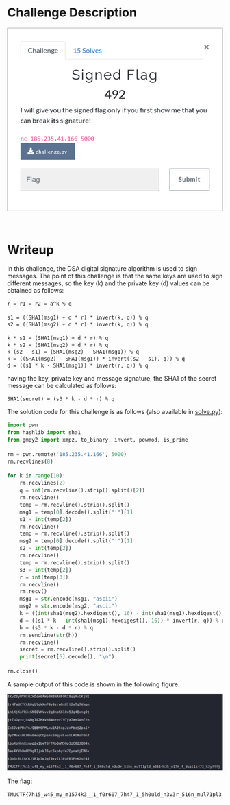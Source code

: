 # Challenge Description
<p align="center">
  <img src="Challenge.png">
</p>
<br>

# Writeup
In this challenge, the DSA digital signature algorithm is used to sign messages.
The point of this challenge is that the same keys are used to sign different messages, so the key (k) and the private key (d) values can be obtained as follows:
```
r = r1 = r2 = a^k % q

s1 = ((SHA1(msg1) + d * r) * invert(k, q)) % q
s2 = ((SHA1(msg2) + d * r) * invert(k, q)) % q

k * s1 = (SHA1(msg1) + d * r) % q
k * s2 = (SHA1(msg2) + d * r) % q
k (s2 - s1) = (SHA1(msg2) - SHA1(msg1)) % q
k = ((SHA1(msg2) - SHA1(msg1)) * invert((s2 - s1), q)) % q
d = ((s1 * k - SHA1(msg1)) * invert(r, q)) % q
```  
having the key, private key and message signature, the SHA1 of the secret message can be calculated as follows:
```
SHA1(secret) = (s3 * k - d * r) % q
```  
The solution code for this challenge is as follows (also available in [solve.py](https://github.com/TMUCTF/TMUCTF-2021/blob/main/Crypto/Signed%20Flag/Writeup%20Files/solve.py)):
```python
import pwn
from hashlib import sha1
from gmpy2 import xmpz, to_binary, invert, powmod, is_prime

rm = pwn.remote('185.235.41.166', 5000)
rm.recvlines(8)

for k in range(10):
    rm.recvlines(2)
    q = int(rm.recvline().strip().split()[2])
    rm.recvline()
    temp = rm.recvline().strip().split()
    msg1 = temp[0].decode().split("'")[1]
    s1 = int(temp[2])
    rm.recvline()
    temp = rm.recvline().strip().split()
    msg2 = temp[0].decode().split("'")[1]
    s2 = int(temp[2])
    rm.recvline()
    temp = rm.recvline().strip().split()
    s3 = int(temp[2])
    r = int(temp[3])
    rm.recvline()
    rm.recv()
    msg1 = str.encode(msg1, "ascii")
    msg2 = str.encode(msg2, "ascii")
    k = ((int(sha1(msg2).hexdigest(), 16) - int(sha1(msg1).hexdigest(), 16)) * invert(s2 - s1, q)) % q
    d = ((s1 * k - int(sha1(msg1).hexdigest(), 16)) * invert(r, q)) % q
    h = (s3 * k - d * r) % q
    rm.sendline(str(h))
    rm.recvline()
    secret = rm.recvline().strip().split()
    print(secret[5].decode(), "\n")

rm.close()
```  
A sample output of this code is shown in the following figure.
<p align="center">
  <img src="Writeup Files/1.png">
</p>

The flag:
```
TMUCTF{7h15_w45_my_m1574k3__1_f0r607_7h47_1_5h0uld_n3v3r_516n_mul71pl3_m3554635_w17h_4_dupl1c473_k3y!!!}
```
